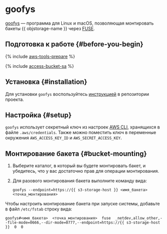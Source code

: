 # goofys

[goofys](https://github.com/kahing/goofys) — программа для Linux и macOS, позволяющая монтировать бакеты {{ objstorage-name }} через [FUSE](https://ru.wikipedia.org/wiki/FUSE_(модуль_ядра)).

## Подготовка к работе {#before-you-begin}

{% include [aws-tools-prepare](../../_includes/aws-tools/aws-tools-prepare.md) %}

{% include [access-bucket-sa](../../_includes/storage/access-bucket-sa.md) %}

## Установка {#installation}

Для установки `goofys` воспользуйтесь [инструкцией](https://github.com/kahing/goofys#installation) в репозитории проекта.

## Настройка {#setup}

`goofys` использует секретный ключ из настроек [AWS CLI](aws-cli.md), хранящихся в файле `.aws/credentials`. Также можно поместить ключ в переменные окружения `AWS_ACCESS_KEY_ID` и `AWS_SECRET_ACCESS_KEY`.

## Монтирование бакета {#bucket-mounting}

1. Выберите каталог, в который вы будете монтировать бакет, и убедитесь, что у вас достаточно прав для операции монтирования.
1. Для разового монтирования бакета выполните команду вида:

    ```
    goofys --endpoint=https://{{ s3-storage-host }} <имя_бакета> <точка_монтирования>
    ```

Чтобы настроить монтирование бакета при запуске системы, добавьте в файл `/etc/fstab` строку вида:

```
goofys#<имя_бакета>  <точка_монтирования>  fuse  _netdev,allow_other,--file-mode=0666,--dir-mode=0777,--endpoint=https://{{ s3-storage-host }}  0  0
```
